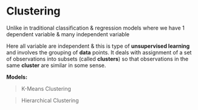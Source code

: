 # Clustering

Unlike in traditional classification & regression models where we have 1 dependent variable & many independent variable

Here all variable are independent & this is type of **unsupervised learning** and involves the grouping of **data** points.
It deals with assignment of a set of observations into subsets (called **clusters**) so that observations in the same **cluster** are similar in some sense.

**Models:**

> K-Means Clustering

> Hierarchical Clustering
